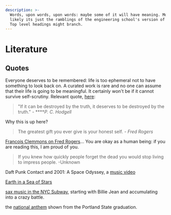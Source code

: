 ```yaml
---
description: >-
  Words, upon words, upon words: maybe some of it will have meaning. More than
  likely its just the ramblings of the engineering school's version of a gunner.
  Top level headings might branch.
---
```


# Literature

## 



## Quotes

Everyone deserves to be remembered: life is too ephemeral not to have something to look back on. A curated work is rare and no one can assume that their life is going to be meaningful. It certainly won't be if it cannot survive self-scrutiny. Relevant quote, [here](https://quoteinvestigator.com/2016/03/13/destroy/#:~:text=Yudkowsky%20who%20is%20a%20researcher,by%20the%20truth%20should%20be.%E2%80%9D): 

> "If it can be destroyed by the truth, it deserves to be destroyed by the truth." -   ****_P. C. Hodgell_

Why this is up here? 

> The greatest gift you ever give is your honest self. - _Fred Rogers_

[Francois Clemmons on Fred Rogers](https://www.youtube.com/watch?v=UD7Z-O7U33c)... You are okay as a human being: if you are reading this, I am proud of you. 

> If you knew how quickly people forget the dead you would stop living to impress people. -Unknown

Daft Punk Contact and 2001: A Space Odyssey, a [music video](https://vimeo.com/67497652)

[Earth in a Sea of Stars ](https://vimeo.com/420599154)

 [sax music in the NYC Subway](https://www.youtube.com/watch?v=27Dx6ztJ8jw), starting with Billie Jean and accumulating into a crazy battle. 

the [national anthem](https://www.youtube.com/watch?v=y2V0rG_4Ax4) shown from the Portland State graduation.















